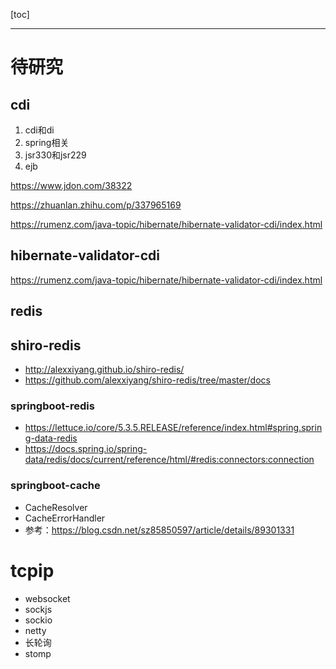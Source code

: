 [toc]

---

# 待研究

## cdi

1. cdi和di
2. spring相关
3. jsr330和jsr229
4. ejb

https://www.jdon.com/38322

https://zhuanlan.zhihu.com/p/337965169

https://rumenz.com/java-topic/hibernate/hibernate-validator-cdi/index.html



## hibernate-validator-cdi

https://rumenz.com/java-topic/hibernate/hibernate-validator-cdi/index.html





## redis

## shiro-redis

- http://alexxiyang.github.io/shiro-redis/
- https://github.com/alexxiyang/shiro-redis/tree/master/docs

### springboot-redis

- https://lettuce.io/core/5.3.5.RELEASE/reference/index.html#spring.spring-data-redis
- https://docs.spring.io/spring-data/redis/docs/current/reference/html/#redis:connectors:connection

### springboot-cache
- CacheResolver
- CacheErrorHandler
- 参考：https://blog.csdn.net/sz85850597/article/details/89301331


# tcpip
- websocket
- sockjs
- sockio
- netty
- 长轮询
- stomp
